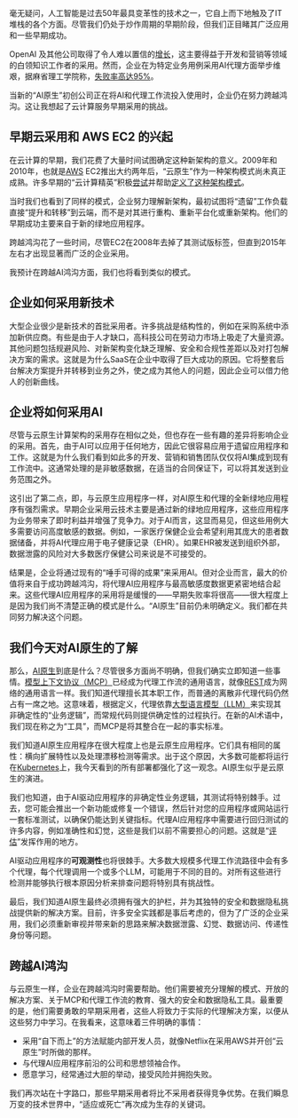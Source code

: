 毫无疑问，人工智能是过去50年最具变革性的技术之一，它自上而下地触及了IT堆栈的各个方面。尽管我们仍处于炒作周期的早期阶段，但我们正目睹其广泛应用和一些早期成功。

OpenAI 及其他公司取得了令人难以置信的[增长](https://www.cnbc.com/2025/08/04/openai-chatgpt-700-million-users.html)，这主要得益于开发和营销等领域的白领知识工作者的采用。然而，企业在为特定业务用例采用AI代理方面举步维艰，据麻省理工学院称，[失败率高达95%](https://fortune.com/2025/08/18/mit-report-95-percent-generative-ai-pilots-at-companies-failing-cfo/)。

当新的“AI原生”初创公司正在将AI和代理工作流投入使用时，企业仍在努力跨越鸿沟。这让我想起了云计算服务早期采用的挑战。

## 早期云采用和 AWS EC2 的兴起

在云计算的早期，我们花费了大量时间试图确定这种新架构的意义。2009年和2010年，也就是[AWS](https://aws.amazon.com/?utm_content=inline+mention) EC2推出大约两年后，“云原生”作为一种架构模式尚未真正成熟。许多早期的“云计算精英”积极[尝试](https://cloudscaling.com/blog/cloud-computing/cloud-innovators-netflix-strategy-reflects-google-philosophy/)并帮助[定义了这种架构模式](https://www.slideshare.net/slideshow/pets-vs-cattle-the-elastic-cloud-story/31735707)。

当时我们也看到了同样的模式，企业努力理解新架构，最初试图将“遗留”工作负载直接“提升和转移”到云端，而不是对其进行重构、重新平台化或重新架构。他们的早期成功主要来自于新的绿地应用程序。

跨越鸿沟花了一些时间，尽管EC2在2008年去掉了其测试版标签，但直到2015年左右才出现显著而广泛的企业采用。

我预计在跨越AI鸿沟方面，我们也将看到类似的模式。

## 企业如何采用新技术

大型企业很少是新技术的首批采用者。许多挑战是结构性的，例如在采购系统中添加新供应商。有些是由于人才缺口，高科技公司在劳动力市场上吸走了大量资源。其他问题包括规避风险、对新架构变化缺乏理解、安全和合规性差距以及对打包解决方案的需求。这就是为什么SaaS在企业中取得了巨大成功的原因。它将整套后台解决方案提升并转移到业务之外，使之成为其他人的问题，因此企业可以借力他人的创新曲线。

## 企业将如何采用AI

尽管与云原生计算架构的采用存在相似之处，但也存在一些有趣的差异将影响企业的采用。首先，由于AI可以应用于任何地方，因此它很容易应用于遗留应用程序和工作。这就是为什么我们看到如此多的开发、营销和销售团队仅仅将AI集成到现有工作流中。这通常处理的是非敏感数据，在适当的合同保证下，可以将其发送到业务范围之外。

这引出了第二点，即，与云原生应用程序一样，对AI原生和代理的全新绿地应用程序有强烈需求。早期企业采用云技术主要是通过新的绿地应用程序，这些应用程序为业务带来了即时利益并增强了竞争力。对于AI而言，这显而易见，但这些用例大多需要访问高度敏感的数据。例如，一家医疗保健企业会希望利用其庞大的患者数据储备，并将AI代理应用于电子健康记录（EHR）。如果EHR被发送到组织外部，数据泄露的风险对大多数医疗保健公司来说是不可接受的。

结果是，企业将通过现有的“唾手可得的成果”来采用AI。但对企业而言，最大的价值将来自于成功跨越鸿沟，将代理AI应用程序与最高敏感度数据更紧密地结合起来。这些代理AI应用程序的采用将是缓慢的——早期失败率将很高——很大程度上是因为我们尚不清楚正确的模式是什么。“AI原生”目前仍未明确定义。我们都在共同努力解决这个问题。

## 我们今天对AI原生的了解

那么，[AI原生](https://thenewstack.io/what-is-an-ai-native-developer/)到底是什么？尽管很多方面尚不明确，但我们确实立即知道一些事情。[模型上下文协议（MCP）](https://thenewstack.io/model-context-protocol-a-primer-for-the-developers/)已经成为代理工作流的通用语言，就像[REST](https://thenewstack.io/rest-vs-graphql-solving-api-challenges-in-modern-data-transfers/)成为网络的通用语言一样。我们知道代理擅长其本职工作，而普通的离散非代理代码仍然占有一席之地。这意味着，根据定义，代理依靠[大型语言模型（LLM）](https://thenewstack.io/7-guiding-principles-for-working-with-llms/)来实现其非确定性的“业务逻辑”，而常规代码则提供确定性的过程执行。在新的AI术语中，我们现在称之为“工具”，而MCP是将其整合在一起的事实标准。

我们知道AI原生应用程序在很大程度上也是云原生应用程序。它们具有相同的属性：横向扩展特性以及处理漂移检测等需求。出于这个原因，大多数可能都将运行在[Kubernetes](https://thenewstack.io/a-look-at-kubernetes-deployment/)上，我今天看到的所有部署都强化了这一观念。AI原生似乎是云原生的演进。

我们也知道，由于AI驱动应用程序的非确定性业务逻辑，其测试将特别棘手。过去，您可能会推出一个新功能或修复一个错误，然后针对您的应用程序或网站运行一套标准测试，以确保仍能达到关键指标。代理AI应用程序中需要进行回归测试的许多内容，例如准确性和幻觉，这些是我们以前不需要担心的问题。这就是“[评估](https://www.ibm.com/think/topics/ai-agent-evaluation)”发挥作用的地方。

AI驱动应用程序的**可观测性**也将很棘手。大多数大规模多代理工作流路径中会有多个代理，每个代理调用一个或多个LLM，可能用于不同的目的。对所有这些进行检测并能够执行根本原因分析来排查问题将特别具有挑战性。

最后，我们知道AI原生最终必须拥有强大的护栏，并为其独特的安全和数据隐私挑战提供新的解决方案。目前，许多安全实践都是事后考虑的，但为了广泛的企业采用，我们必须重新审视并带来新的思路来解决数据泄露、幻觉、数据访问、传递性身份等问题。

## 跨越AI鸿沟

与云原生一样，企业在跨越鸿沟时需要帮助。他们需要被充分理解的模式、开放的解决方案、关于MCP和代理工作流的教育、强大的安全和数据隐私工具。最重要的是，他们需要勇敢的早期采用者，这些人将致力于实际的代理解决方案，以便从这些努力中学习。在我看来，这意味着三件明确的事情：

*   采用“自下而上”的方法赋能内部开发人员，就像Netflix在采用AWS并开创“云原生”时所做的那样。
*   与代理AI应用程序前沿的公司和思想领袖合作。
*   愿意学习，经常通过大胆的举动，接受风险并拥抱失败。

我们再次站在十字路口，那些早期采用者将比不采用者获得竞争优势。在我们瞬息万变的技术世界中，“适应或死亡”再次成为生存的关键词。